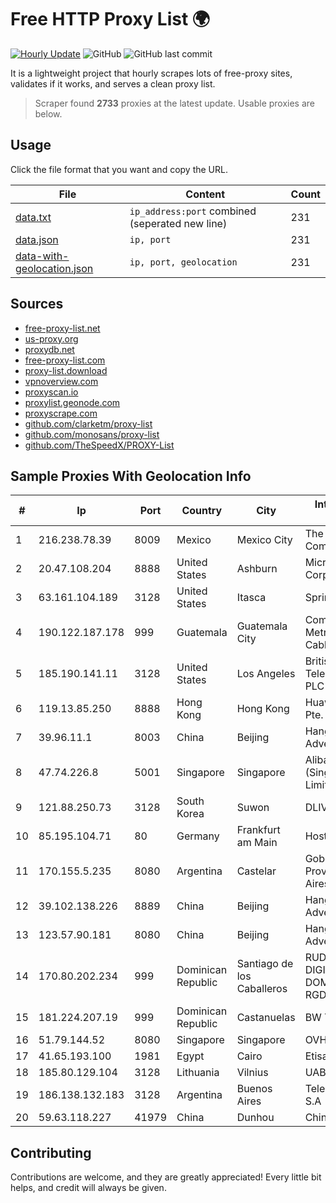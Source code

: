 
# Free HTTP Proxy List 🌍

[![Hourly Update](https://github.com/mertguvencli/http-proxy-list/actions/workflows/main.yml/badge.svg?branch=main)](https://github.com/mertguvencli/http-proxy-list/actions/workflows/main.yml)
![GitHub](https://img.shields.io/github/license/mertguvencli/http-proxy-list)
![GitHub last commit](https://img.shields.io/github/last-commit/mertguvencli/http-proxy-list)

It is a lightweight project that hourly scrapes lots of free-proxy sites, validates if it works, and serves a clean proxy list.


> Scraper found **2733** proxies at the latest update. Usable proxies are below.

## Usage

Click the file format that you want and copy the URL.


|File|Content|Count|
|----|-------|-----|
|[data.txt](https://raw.githubusercontent.com/mertguvencli/http-proxy-list/main/proxy-list/data.txt)|`ip_address:port` combined (seperated new line)|231|
|[data.json](https://raw.githubusercontent.com/mertguvencli/http-proxy-list/main/proxy-list/data.json)|`ip, port`|231|
|[data-with-geolocation.json](https://raw.githubusercontent.com/mertguvencli/http-proxy-list/main/proxy-list/data-with-geolocation.json)|`ip, port, geolocation`|231|

## Sources

* [free-proxy-list.net](https://free-proxy-list.net)
* [us-proxy.org](https://www.us-proxy.org)
* [proxydb.net](http://proxydb.net)
* [free-proxy-list.com](https://free-proxy-list.com/?page=&port=&type%5B%5D=http&type%5B%5D=https&up_time=0&search=Search)
* [proxy-list.download](https://www.proxy-list.download/HTTP)
* [vpnoverview.com](https://vpnoverview.com/privacy/anonymous-browsing/free-proxy-servers)
* [proxyscan.io](https://www.proxyscan.io)
* [proxylist.geonode.com](https://proxylist.geonode.com/api/proxy-list?limit=300&page=1&sort_by=lastChecked&sort_type=desc&protocols=http,https)
* [proxyscrape.com](https://api.proxyscrape.com/v2/?request=displayproxies&protocol=http&timeout=10000&country=all&ssl=all&anonymity=all)
* [github.com/clarketm/proxy-list](https://raw.githubusercontent.com/clarketm/proxy-list/master/proxy-list-raw.txt)
* [github.com/monosans/proxy-list](https://raw.githubusercontent.com/monosans/proxy-list/main/proxies/http.txt)
* [github.com/TheSpeedX/PROXY-List](https://raw.githubusercontent.com/TheSpeedX/PROXY-List/master/http.txt)


## Sample Proxies With Geolocation Info

|#|Ip|Port|Country|City|Internet Service Provider|
|-|--|----|-------|----|-------------------------|
|1|216.238.78.39|8009|Mexico|Mexico City|The Constant Company|
|2|20.47.108.204|8888|United States|Ashburn|Microsoft Corporation|
|3|63.161.104.189|3128|United States|Itasca|Sprint|
|4|190.122.187.178|999|Guatemala|Guatemala City|Comunicaciones Metropolitanas Cablecolor|
|5|185.190.141.11|3128|United States|Los Angeles|British Telecommunications PLC|
|6|119.13.85.250|8888|Hong Kong|Hong Kong|Huawei International Pte. LTD|
|7|39.96.11.1|8003|China|Beijing|Hangzhou Alibaba Advertising Co|
|8|47.74.226.8|5001|Singapore|Singapore|Alibaba Cloud (Singapore) Private Limited|
|9|121.88.250.73|3128|South Korea|Suwon|DLIVE|
|10|85.195.104.71|80|Germany|Frankfurt am Main|Host Europe GmbH|
|11|170.155.5.235|8080|Argentina|Castelar|Gobernacion de la Provincia de Buenos Aires|
|12|39.102.138.226|8889|China|Beijing|Hangzhou Alibaba Advertising Co|
|13|123.57.90.181|8080|China|Beijing|Hangzhou Alibaba Advertising Co|
|14|170.80.202.234|999|Dominican Republic|Santiago de los Caballeros|RUDDY GONZALEZ DIGITAL MEDIA DOMINICANA, RGDIMAX, S.R.L|
|15|181.224.207.19|999|Dominican Republic|Castanuelas|BW TELECOM|
|16|51.79.144.52|8080|Singapore|Singapore|OVH SAS|
|17|41.65.193.100|1981|Egypt|Cairo|Etisalat Misr|
|18|185.80.129.104|3128|Lithuania|Vilnius|UAB ESNET|
|19|186.138.132.183|3128|Argentina|Buenos Aires|Telecom Argentina S.A|
|20|59.63.118.227|41979|China|Dunhou|Chinanet|



## Contributing

Contributions are welcome, and they are greatly appreciated! Every
little bit helps, and credit will always be given.

